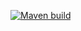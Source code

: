 [![Maven build](https://github.com/Allexandere/test_problem/actions/workflows/maven-package.yml/badge.svg)](https://github.com/Allexandere/test_problem/actions/workflows/maven-package.yml)